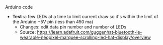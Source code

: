 Arduino code

* __Test__ :a few LEDs at a time to limit current draw so it's within the limit of the Arduino +5V pin (less than 450 ma)
  * Changes: edit data pin number and number of LEDs
  * Source: https://learn.adafruit.com/guggenhat-bluetooth-le-wearable-neopixel-marquee-scrolling-led-hat-display/overview
